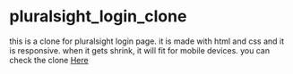 # pluralsight_login_clone
this is a clone for pluralsight login page.
it is made with html and css and it is responsive. when it gets shrink, it will fit for mobile  devices.
you can check the clone <a  href="https://zekud.github.io/pluralsight_login_clone/">Here</a>
